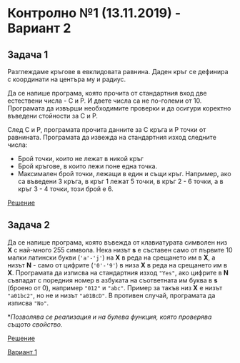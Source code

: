 # Контролно №1 (13.11.2019) - Вариант 2

## Задача 1
Разглеждаме кръгове в евклидовата равнина. Даден кръг се дефинира с координати на центъра му и радиус.

Да се напише програма, която прочита от стандартния вход две естествени числа - C и P. И двете числа 
са не по-големи от 10. Програмaта да извърши необходимите проверки и да осигури коректно въведени
стойности за C и P.

След C и P, програмата прочита данните за C кръга и P точки от равнината. Програмата да извежда на 
стандартния изход следните числа:

- Брой точки, които не лежат в никой кръг
- Брой кръгове, в които лежи поне една точка.
- Максимален брой точки, лежащи в един и същи кръг. Например, ако са въведени 3 кръга, в кръг 1 лежат 5 точки, в кръг 2 - 6 точки, а в кръг 3 - 4 точки, този брой е 6. 

[Решение](./task1)

## Задача 2
Да се напише програма, която въвежда от клавиатурата символен низ **Х** с най-много 255 символа. Нека низът
**s** е съставен само от първите 10 малки латински букви (`'a'-'j'`) на **Х** в реда на срещането им в **Х**, а низът **N** - само от цифрите (`'0'-'9'`) в низа **Х** в реда на срещането им в **Х**. Програмата да изписва на стандартния изход `"Yes"`, ако цифрите в **N** съвпадат с поредния номер в азбуката на съответната им буква в **s** (броено от 0), например `"012"` и `"abc"`. Пример за такъв низ **Х** е низът `"a01bc2"`, но не и низът `"a01BcD"`.
В противен случай, програмата да изписва `"No"`.

**Позволява се реализация и на булева функция, която проверява същото свойство.*

[Решение](./task2)

[Вариант 1](../group1)